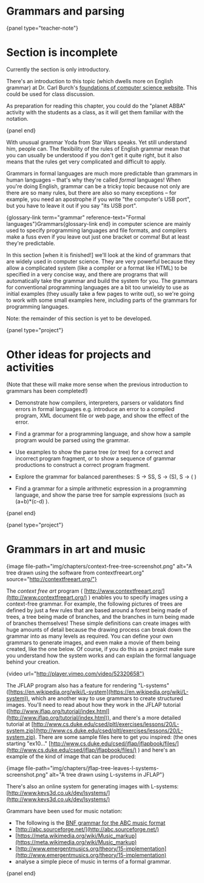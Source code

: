 # Grammars and parsing

{panel type="teacher-note"}

# Section is incomplete

Currently the section is only introductory.

There's an introduction to this topic (which dwells more on English grammar) at Dr. Carl Burch's [foundations of computer science website](http://www.cburch.com/cs/150/reading/grammar/index.html). This could be used for class discussion.

As preparation for reading this chapter, you could do the "planet ABBA" activity with the students as a class, as it will get them familiar with the notation.

{panel end}

With unusual grammar Yoda from Star Wars speaks.
Yet still understand him, people can.
The flexibility of the rules of English grammar mean that you can usually be understood if you don't get it quite right, but it also means that the rules get very complicated and difficult to apply.

Grammars in formal languages are much more predictable than grammars in human languages &ndash; that's why they're called *formal* languages!
When you're doing English, grammar can be a tricky topic because not only are there are so many rules, but there are also so many exceptions &ndash; for example, you need an apostrophe if you write "the computer's USB port", but you have to leave it out if you say "its USB port".

{glossary-link term="grammar" reference-text="Formal languages"}Grammars{glossary-link end} in computer science are mainly used to specify programming languages and file formats, and compilers make a fuss even if you leave out just one bracket or comma!
But at least they're predictable.

In this section [when it is finished!] we'll look at the kind of grammars that are widely used in computer science.
They are very powerful because they allow a complicated system (like a compiler or a format like HTML) to be specified in a very concise way, and there are programs that will automatically take the grammar and build the system for you.
The grammars for conventional programming languages are a bit too unwieldy to use as initial examples (they usually take a few pages to write out), so we're going to work with some small examples here, including parts of the grammars for programming languages.

Note: the remainder of this section is yet to be developed.

{panel type="project"}

# Other ideas for projects and activities

(Note that these will make more sense when the previous introduction to grammars has been completed!)

- Demonstrate how compilers, interpreters, parsers or validators find errors in formal languages e.g. introduce an error to a compiled program, XML document file or web page, and show the effect of the error.

- Find a grammar for a programming language, and show how a sample program would be parsed using the grammar.

- Use examples to show the parse tree (or tree) for a correct and incorrect program fragment, or to show a sequence of grammar productions to construct a correct program fragment.

- Explore the grammar for balanced parentheses: S -> SS, S -> (S), S -> ( )

- Find a grammar for a simple arithmetic expression in a programming language, and show the parse tree for sample expressions (such as (a+b)\*(c-d) ).

{panel end}

{panel type="project"}

# Grammars in art and music

{image file-path="img/chapters/context-free-tree-screenshot.png" alt="A tree drawn using the software from contextfreeart.org" source="http://contextfreeart.org/"}

The *context free art* program ( [http://www.contextfreeart.org/](http://www.contextfreeart.org/) ) enables you to specify images using a context-free grammar.
For example, the following pictures of trees are defined by just a few rules that are based around a forest being made of trees, a tree being made of branches, and the branches in turn being made of branches themselves! These simple definitions can create images with huge amounts of detail because the drawing process can break down the grammar into as many levels as required.
You can define your own grammars to generate images, and even make a movie of them being created, like the one below.
Of course, if you do this as a project make sure you understand how the system works and can explain the formal language behind your creation.

{video url="http://player.vimeo.com/video/52320658"}

The JFLAP program also has a feature for rendering "L-systems" ([https://en.wikipedia.org/wiki/L-system](https://en.wikipedia.org/wiki/L-system)), which are another way to use grammars to create structured images.
You'll need to read about how they work in the JFLAP tutorial
([http://www.jflap.org/tutorial/index.html](http://www.jflap.org/tutorial/index.html)),
and there's a more detailed tutorial at [http://www.cs.duke.edu/csed/pltl/exercises/lessons/20/L-system.zip](http://www.cs.duke.edu/csed/pltl/exercises/lessons/20/L-system.zip).
There are some sample files here to get you inspired: (the ones starting "ex10..." [http://www.cs.duke.edu/csed/jflap/jflapbook/files/](http://www.cs.duke.edu/csed/jflap/jflapbook/files/) )
and here's an example of the kind of image that can be produced:

{image file-path="img/chapters/jflap-tree-leaves-l-systems-screenshot.png" alt="A tree drawn using L-systems in JFLAP"}

There's also an online system for generating images with L-systems: [http://www.kevs3d.co.uk/dev/lsystems/](http://www.kevs3d.co.uk/dev/lsystems/)

Grammars have been used for music notation:

- The following is the [BNF grammar for the ABC music format](http://web.archive.org/web/20080309023424/http://www.norbeck.nu/abc/abcbnf.htm)
- [http://abc.sourceforge.net/](http://abc.sourceforge.net/)
- [https://meta.wikimedia.org/wiki/Music_markup](https://meta.wikimedia.org/wiki/Music_markup)
- [http://www.emergentmusics.org/theory/15-implementation](http://www.emergentmusics.org/theory/15-implementation)
- analyse a simple piece of music in terms of a formal grammar.

{panel end}

